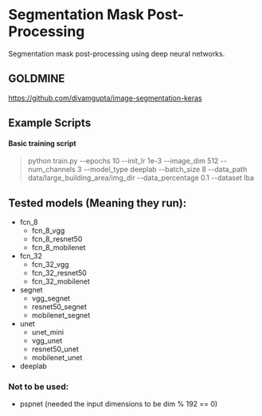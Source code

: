 # Segmentation Mask Post-Processing
Segmentation mask post-processing using deep neural networks.


## GOLDMINE
https://github.com/divamgupta/image-segmentation-keras


## Example Scripts

#### Basic training script

> python train.py --epochs 10 --init_lr 1e-3 --image_dim 512 --num_channels 3 --model_type deeplab --batch_size 8 --data_path data/large_building_area/img_dir --data_percentage 0.1 --dataset lba


## Tested models (Meaning they run):

* fcn_8
    * fcn_8_vgg
    * fcn_8_resnet50
    * fcn_8_mobilenet
* fcn_32
    * fcn_32_vgg
    * fcn_32_resnet50
    * fcn_32_mobilenet
* segnet
    * vgg_segnet
    * resnet50_segnet
    * mobilenet_segnet
* unet
    * unet_mini
    * vgg_unet
    * resnet50_unet
    * mobilenet_unet
* deeplab

### Not to be used:

* pspnet (needed the input dimensions to be dim % 192 == 0)